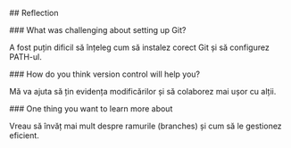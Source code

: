 \## Reflection



\### What was challenging about setting up Git?

A fost puțin dificil să înțeleg cum să instalez corect Git și să configurez PATH-ul.



\### How do you think version control will help you?

Mă va ajuta să țin evidența modificărilor și să colaborez mai ușor cu alții.



\### One thing you want to learn more about

Vreau să învăț mai mult despre ramurile (branches) și cum să le gestionez eficient.



